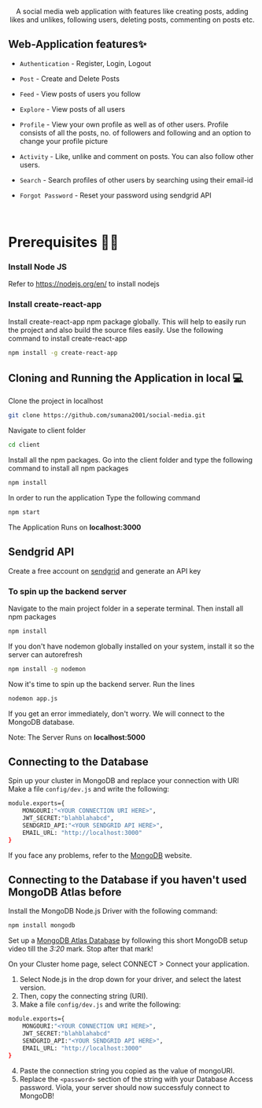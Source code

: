
<p align='center'>A social media web application with features like creating posts, adding likes and unlikes, following users, deleting posts, commenting on posts etc.</p>
<p float='center' align='center'>

</p>

## Web-Application features✨

* `Authentication` - Register, Login, Logout

* `Post` - Create and Delete Posts

* `Feed` - View posts of users you follow

* `Explore` - View posts of all users

* `Profile` - View your own profile as well as of other users. Profile consists of all the posts, no. of followers and following and an option to change your profile picture

* `Activity` - Like, unlike and comment on posts. You can also follow other users.

* `Search` - Search profiles of other users by searching using their email-id

* `Forgot Password` - Reset your password using sendgrid API  
<br/>





 

# Prerequisites 👨‍💻

### Install Node JS
Refer to https://nodejs.org/en/ to install nodejs

### Install create-react-app
Install create-react-app npm package globally. This will help to easily run the project and also build the source files easily. Use the following command to install create-react-app

```bash
npm install -g create-react-app
```

## Cloning and Running the Application in local 💻

Clone the project in localhost
```bash
git clone https://github.com/sumana2001/social-media.git
```
Navigate to client folder
```bash
cd client
```
Install all the npm packages. Go into the client folder and type the following command to install all npm packages

```bash
npm install
```

In order to run the application Type the following command

```bash
npm start
```

The Application Runs on **localhost:3000**

## Sendgrid API
Create a free account on <a href="https://sendgrid.com/">sendgrid</a> and generate an API key

### To spin up the backend server

Navigate to the main project folder in a seperate terminal. Then install all npm packages
```bash
npm install 
```

If you don't have nodemon globally installed on your system, install it so the server can autorefresh 
```bash
npm install -g nodemon
```

Now it's time to spin up the backend server. Run the lines
```bash
nodemon app.js
```
If you get an error immediately, don't worry. We will connect to the MongoDB database.

Note: The Server Runs on **localhost:5000**

## Connecting to the Database

Spin up your cluster in MongoDB and replace your connection with URI
Make a file `config/dev.js` and write the following:
```bash
module.exports={
    MONGOURI:"<YOUR CONNECTION URI HERE>",
    JWT_SECRET:"blahblahabcd",
    SENDGRID_API:"<YOUR SENDGRID API HERE>",
    EMAIL_URL: "http://localhost:3000"
}
```
If you face any problems, refer to the [MongoDB](https://www.mongodb.com/blog/postquick-start-nodejs-mongodb--how-to-get-connected-to-your-database) website.


## Connecting to the Database if you haven't used MongoDB Atlas before
Install the MongoDB Node.js Driver with the following command:
```bash
npm install mongodb
```

Set up a [MongoDB Atlas Database](https://www.youtube.com/watch?v=rPqRyYJmx2g) by following this short MongoDB setup video till the *3:20* mark. Stop after that mark!

On your Cluster home page, select CONNECT > Connect your application. 
1. Select Node.js in the drop down for your driver, and select the latest version. 
2. Then, copy the connecting string (URI).
3. Make a file `config/dev.js` and write the following:
```bash
module.exports={
    MONGOURI:"<YOUR CONNECTION URI HERE>",
    JWT_SECRET:"blahblahabcd"
    SENDGRID_API:"<YOUR SENDGRID API HERE>",
    EMAIL_URL: "http://localhost:3000"
}
```
4. Paste the connection string you copied as the value of mongoURI.
5. Replace the `<password>` section of the string with your Database Access password. Viola, your server should now successfuly connect to MongoDB!
